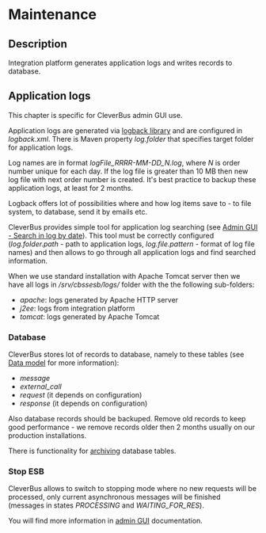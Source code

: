 # Maintenance

## Description

Integration platform generates application logs and writes records to database.

## Application logs

This chapter is specific for CleverBus admin GUI use.

Application logs are generated via [logback library](http://logback.qos.ch) and are configured in *logback.xml*. There is Maven property *log.folder* that specifies target folder for application logs.

Log names are in format *logFile\_RRRR-MM-DD\_N.log*, where *N* is order number unique for each day. If the log file is greater than 10 MB then new log file with next order number is created. It's best practice to backup these application logs, at least for 2 months.

Logback offers lot of possibilities where and how log items save to - to file system, to database, send it by emails etc. 

CleverBus provides simple tool for application log searching (see <a href='Admin-GUI'>Admin GUI - Search in log by date</a>). This tool must be correctly configured (<i>log.folder.path</i> - path to application logs, <i>log.file.pattern</i> - format of log file names) and then allows to go through all application logs and find searched information.

When we use standard installation with Apache Tomcat server then we have all logs in */srv/cbssesb/logs/* folder with the the following sub-folders:

-   *apache*: logs generated by Apache HTTP server
-   *j2ee*: logs from integration platform
-   *tomcat*: logs generated by Apache Tomcat

### Database

CleverBus stores lot of records to database, namely to these tables (see [Data model](Data-model) for more information):

-   *message*
-   *external\_call*
-   *request* (it depends on configuration)
-   *response* (it depends on configuration)

Also database records should be backuped. Remove old records to keep good performance - we remove records older then 2 months usually on our production installations.


There is functionality for <a href='Data-model'>archiving</a> database tables.

### Stop ESB

CleverBus allows to switch to stopping mode where no new requests will be processed, only current asynchronous messages will be finished (messages in states *PROCESSING* and *WAITING\_FOR\_RES*).

You will find more information in [admin GUI](Admin-GUI) documentation.

